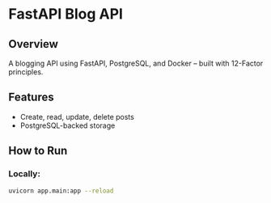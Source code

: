 # FastAPI Blog API

## Overview
A blogging API using FastAPI, PostgreSQL, and Docker – built with 12-Factor principles.

## Features
- Create, read, update, delete posts
- PostgreSQL-backed storage

## How to Run

### Locally:
```bash
uvicorn app.main:app --reload
